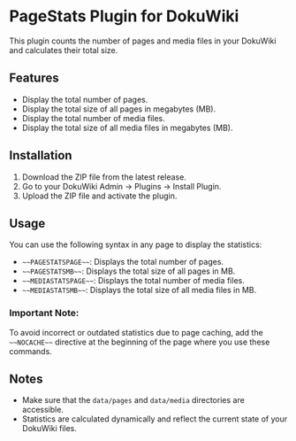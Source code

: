 # PageStats Plugin for DokuWiki

This plugin counts the number of pages and media files in your DokuWiki and calculates their total size.

## Features
- Display the total number of pages.
- Display the total size of all pages in megabytes (MB).
- Display the total number of media files.
- Display the total size of all media files in megabytes (MB).

## Installation
1. Download the ZIP file from the latest release.
2. Go to your DokuWiki Admin -> Plugins -> Install Plugin.
3. Upload the ZIP file and activate the plugin.

## Usage
You can use the following syntax in any page to display the statistics:

- `~~PAGESTATSPAGE~~`: Displays the total number of pages.
- `~~PAGESTATSMB~~`: Displays the total size of all pages in MB.
- `~~MEDIASTATSPAGE~~`: Displays the total number of media files.
- `~~MEDIASTATSMB~~`: Displays the total size of all media files in MB.

### Important Note:
To avoid incorrect or outdated statistics due to page caching, add the `~~NOCACHE~~` directive at the beginning of the page where you use these commands.

## Notes
- Make sure that the `data/pages` and `data/media` directories are accessible.
- Statistics are calculated dynamically and reflect the current state of your DokuWiki files.
